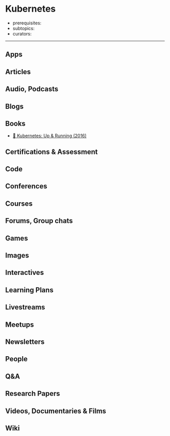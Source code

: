 # Kubernetes

- prerequisites:
- subtopics:
- curators:

------

## Apps

## Articles

## Audio, Podcasts

## Blogs

## Books

- [📕 Kubernetes: Up & Running (2016)](https://www.goodreads.com/book/show/26759355-kubernetes)

## Certifications & Assessment

## Code

## Conferences

## Courses

## Forums, Group chats

## Games

## Images

## Interactives

## Learning Plans

## Livestreams

## Meetups

## Newsletters

## People

## Q&A

## Research Papers

## Videos, Documentaries & Films

## Wiki
